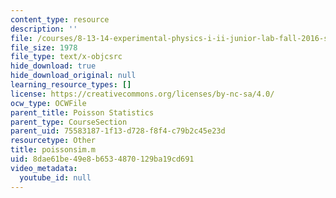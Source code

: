 ```yaml
---
content_type: resource
description: ''
file: /courses/8-13-14-experimental-physics-i-ii-junior-lab-fall-2016-spring-2017/8dae61be49e8b6534870129ba19cd691_poissonsim.m
file_size: 1978
file_type: text/x-objcsrc
hide_download: true
hide_download_original: null
learning_resource_types: []
license: https://creativecommons.org/licenses/by-nc-sa/4.0/
ocw_type: OCWFile
parent_title: Poisson Statistics
parent_type: CourseSection
parent_uid: 75583187-1f13-d728-f8f4-c79b2c45e23d
resourcetype: Other
title: poissonsim.m
uid: 8dae61be-49e8-b653-4870-129ba19cd691
video_metadata:
  youtube_id: null
---
```


